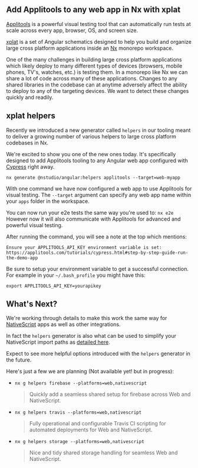 ## Add Applitools to any web app in Nx with xplat

[Applitools](https://applitools.com/) is a powerful visual testing tool that can automatically run tests at scale across every app, browser, OS, and screen size.

[xplat](https://nstudio.io/xplat/) is a set of Angular schematics designed to help you build and organize large cross platform applications inside an [Nx](https://nx.dev/) monorepo workspace.

One of the many challenges in building large cross platform applications which likely deploy to many different types of devices (browsers, mobile phones, TV's, watches, etc.) is testing them. In a monorepo like Nx we can share a lot of code across many of these applications. Changes to any shared libraries in the codebase can at anytime adversely affect the ability to deploy to any of the targeting devices. We want to detect these changes quickly and readily.

## xplat helpers

Recently we introduced a new generator called `helpers` in our tooling meant to deliver a growing number of various helpers to large cross platform codebases in Nx.

We're excited to show you one of the new ones today. It's specifically designed to add Applitools tooling to any Angular web app configured with [Cypress](https://www.cypress.io/) right away.

```
nx generate @nstudio/angular:helpers applitools --target=web-myapp
```

With one command we have now configured a web app to use Applitools for visual testing.
The `--target` argument can specify any web app name within your `apps` folder in the workspace.

You can now run your e2e tests the same way you're used to: `nx e2e`
However now it will also communicate with Applitools for advanced and powerful visual testing.

After running the command, you will see a note at the top which mentions:
```
Ensure your APPLITOOLS_API_KEY environment variable is set: https://applitools.com/tutorials/cypress.html#step-by-step-guide-run-the-demo-app
```

Be sure to setup your environment variable to get a successful connection. For example in your `~/.bash_profile` you might have this:

```
export APPLITOOLS_API_KEY=yourapikey
```

## What's Next? 

We're working through details to make this work the same way for [NativeScript](https://www.nativescript.org/) apps as well as other integrations.

In fact the `helpers` generator is also what can be used to simplify your NativeScript import paths as [detailed here](https://nstudio.io/blog/say-hello-to-scoped-nativescript/).

Expect to see more helpful options introduced with the `helpers` generator in the future. 

Here's just a few we are planning (Not available yet! but in progress):

* `nx g helpers firebase --platforms=web,nativescript`

    > Quickly add a seamless shared setup for firebase across Web and NativeScript.

* `nx g helpers travis --platforms=web,nativescript` 

    > Fully operational and configurable Travis CI scripting for automated deployments for Web and NativeScript.

* `nx g helpers storage --platforms=web,nativescript` 

    > Nice and tidy shared storage handling for seamless Web and NativeScript.
